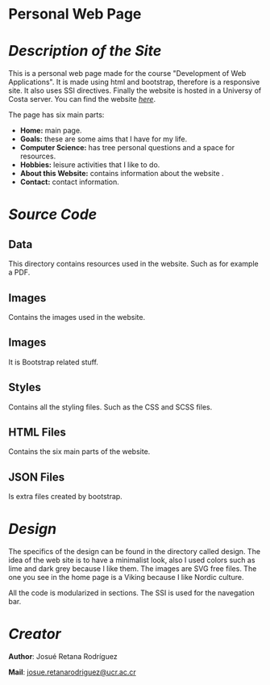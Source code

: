 # Personal Web Page

# _Description of the Site_

This is a personal web page made for the course "Development of Web Applications". It is made using html and bootstrap, therefore is a responsive site. It also uses SSI directives. Finally the website is hosted in a Universy of Costa server. You can find the website *[here](https://titanic.ecci.ucr.ac.cr/~ec06440/index.shtml "Cool website")*.

The page has six main parts:

- **Home:** main page.
- **Goals:** these are some aims that I have for my life.
- **Computer Science:** has tree personal questions and a space for resources.
- **Hobbies:** leisure activities that I like to do.
- **About this Website:** contains information about the website .
- **Contact:** contact information.


# _Source Code_

## Data 
This directory contains resources used in the website. Such as for example a PDF.

## Images
Contains the images used in the website.

## Images
It is Bootstrap related stuff.

## Styles
Contains all the styling files. Such as the CSS and SCSS files.

## HTML Files
Contains the six main parts of the website.

## JSON Files
Is extra files created by bootstrap.


# _Design_
The specifics of the design can be found in the directory called design. The idea of the web site is to have a minimalist look, also I used colors such as lime and dark grey because I like them. The images are SVG free files. The one you see in the home page is a Viking because I like Nordic culture.

All the code is modularized in sections. The SSI is used for the navegation bar.

# _Creator_

**Author**: Josué Retana Rodríguez

**Mail**: josue.retanarodriguez@ucr.ac.cr